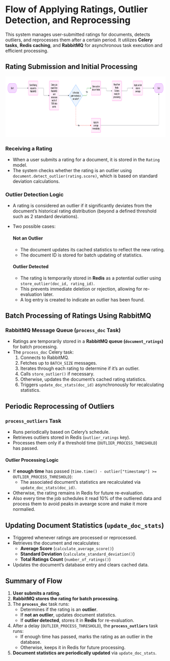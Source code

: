 # Flow of Applying Ratings, Outlier Detection, and Reprocessing

This system manages user-submitted ratings for documents, detects outliers, and reprocesses them after a certain period. It utilizes **Celery tasks**, **Redis caching**, and **RabbitMQ** for asynchronous task execution and efficient processing.

## Rating Submission and Initial Processing

<img src="./Document_systems.png" width="1000" height="190" />

### Receiving a Rating
- When a user submits a rating for a document, it is stored in the `Rating` model.
- The system checks whether the rating is an outlier using `document.detect_outlier(rating.score)`, which is based on standard deviation calculations.

### Outlier Detection Logic
- A rating is considered an outlier if it significantly deviates from the document’s historical rating distribution (beyond a defined threshold such as 2 standard deviations).
- Two possible cases:
  
  #### Not an Outlier
  - The document updates its cached statistics to reflect the new rating.
  - The document ID is stored for batch updating of statistics.
  
  #### Outlier Detected
  - The rating is temporarily stored in **Redis** as a potential outlier using `store_outlier(doc_id, rating_id)`.
  - This prevents immediate deletion or rejection, allowing for re-evaluation later.
  - A log entry is created to indicate an outlier has been found.

## Batch Processing of Ratings Using RabbitMQ

### RabbitMQ Message Queue (`process_doc` Task)
- Ratings are temporarily stored in a **RabbitMQ queue (`document_ratings`)** for batch processing.
- The `process_doc` Celery task:
  1. Connects to RabbitMQ.
  2. Fetches up to `BATCH_SIZE` messages.
  3. Iterates through each rating to determine if it’s an outlier.
  4. Calls `store_outlier()` if necessary.
  5. Otherwise, updates the document’s cached rating statistics.
  6. Triggers `update_doc_stats(doc_id)` asynchronously for recalculating statistics.

## Periodic Reprocessing of Outliers

### `process_outliers` Task
- Runs periodically based on Celery’s schedule.
- Retrieves outliers stored in Redis (`outlier_ratings` key).
- Processes them only if a threshold time (`OUTLIER_PROCESS_THRESHOLD`) has passed.

#### Outlier Processing Logic
- If **enough time** has passed (`time.time() - outlier["timestamp"] >= OUTLIER_PROCESS_THRESHOLD`):
  - The associated document’s statistics are recalculated via `update_doc_stats(doc_id)`.
- Otherwise, the rating remains in Redis for future re-evaluation.
- Also every time the job schedules it read 10% of the outliered data and process them to avoid peaks in avearge score and make it more normalied. 

## Updating Document Statistics (`update_doc_stats`)
- Triggered whenever ratings are processed or reprocessed.
- Retrieves the document and recalculates:
  - **Average Score** (`calculate_average_score()`)
  - **Standard Deviation** (`calculate_standard_deviation()`)
  - **Total Ratings Count** (`number_of_ratings()`)
- Updates the document’s database entry and clears cached data.

## Summary of Flow
1. **User submits a rating.**
2. **RabbitMQ stores the rating for batch processing.**
3. The **`process_doc`** task runs:
   - Determines if the rating is an **outlier**.
   - If **not an outlier**, updates document statistics.
   - If **outlier detected**, stores it in **Redis** for re-evaluation.
4. After a delay (`OUTLIER_PROCESS_THRESHOLD`), the **`process_outliers`** task runs:
   - If enough time has passed, marks the rating as an outlier in the database.
   - Otherwise, keeps it in Redis for future processing.
5. **Document statistics are periodically updated** via `update_doc_stats`.

